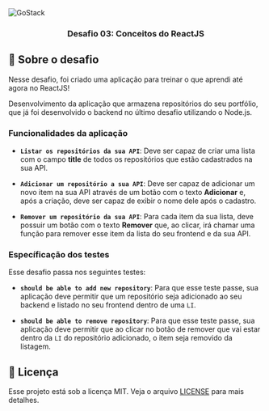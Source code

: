 <img alt="GoStack" src="https://storage.googleapis.com/golden-wind/bootcamp-gostack/header-desafios.png" />

<h3 align="center">
  Desafio 03: Conceitos do ReactJS
</h3>


## :rocket: Sobre o desafio

Nesse desafio, foi criado uma aplicação para treinar o que aprendi até agora no ReactJS!

Desenvolvimento da aplicação que armazena repositórios do seu portfólio, que já foi desenvolvido o backend no último desafio utilizando o Node.js.


### Funcionalidades da aplicação

- **`Listar os repositórios da sua API`**: Deve ser capaz de criar uma lista com o campo **title** de todos os repositórios que estão cadastrados na sua API.

- **`Adicionar um repositório a sua API`**: Deve ser capaz de adicionar um novo item na sua API através de um botão com o texto **Adicionar** e, após a criação, deve ser capaz de exibir o nome dele após o cadastro.

- **`Remover um repositório da sua API`**: Para cada item da sua lista, deve possuir um botão com o texto **Remover** que, ao clicar, irá chamar uma função para remover esse item da lista do seu frontend e da sua API.

### Específicação dos testes

Esse desafio passa nos seguintes testes:

- **`should be able to add new repository`**: Para que esse teste passe, sua aplicação deve permitir que um repositório seja adicionado ao seu backend e listado no seu frontend dentro de uma `LI`.

- **`should be able to remove repository`**: Para que esse teste passe, sua aplicação deve permitir que ao clicar no botão de remover que vai estar dentro da `LI` do repositório adicionado, o item seja removido da listagem.


## :memo: Licença

Esse projeto está sob a licença MIT. Veja o arquivo [LICENSE](https://github.com/Rocketseat/bootcamp-gostack-desafios/blob/master/desafio-conceitos-reactjs/LICENSE) para mais detalhes.

